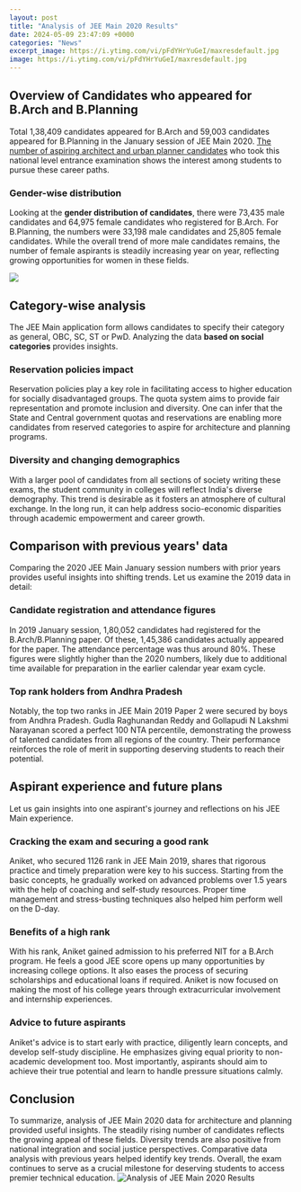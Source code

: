 ```yaml
---
layout: post
title: "Analysis of JEE Main 2020 Results"
date: 2024-05-09 23:47:09 +0000
categories: "News"
excerpt_image: https://i.ytimg.com/vi/pFdYHrYuGeI/maxresdefault.jpg
image: https://i.ytimg.com/vi/pFdYHrYuGeI/maxresdefault.jpg
---
```


## Overview of Candidates who appeared for B.Arch and B.Planning
Total 1,38,409 candidates appeared for B.Arch and 59,003 candidates appeared for B.Planning in the January session of JEE Main 2020. [The number of aspiring architect and urban planner candidates](https://store.fi.io.vn/white-frenchie-french-bulldog-starry-night-van-gogh-colorful-2) who took this national level entrance examination shows the interest among students to pursue these career paths. 
### Gender-wise distribution 
Looking at the **gender distribution of candidates**, there were 73,435 male candidates and 64,975 female candidates who registered for B.Arch. For B.Planning, the numbers were 33,198 male candidates and 25,805 female candidates. While the overall trend of more male candidates remains, the number of female aspirants is steadily increasing year on year, reflecting growing opportunities for women in these fields.

![](https://getmyuni.azureedge.net/assets/images/exam_description/1275284fe272d68dec4f31cdcfb3bddb.jpg)
## Category-wise analysis  
The JEE Main application form allows candidates to specify their category as general, OBC, SC, ST or PwD. Analyzing the data **based on social categories** provides insights. 
### Reservation policies impact
Reservation policies play a key role in facilitating access to higher education for socially disadvantaged groups. The quota system aims to provide fair representation and promote inclusion and diversity. One can infer that the State and Central government quotas and reservations are enabling more candidates from reserved categories to aspire for architecture and planning programs.
### Diversity and changing demographics  
With a larger pool of candidates from all sections of society writing these exams, the student community in colleges will reflect India's diverse demography. This trend is desirable as it fosters an atmosphere of cultural exchange. In the long run, it can help address socio-economic disparities through academic empowerment and career growth.
## Comparison with previous years' data
Comparing the 2020 JEE Main January session numbers with prior years provides useful insights into shifting trends. Let us examine the 2019 data in detail:
### Candidate registration and attendance figures 
In 2019 January session, 1,80,052 candidates had registered for the B.Arch/B.Planning paper. Of these, 1,45,386 candidates actually appeared for the paper. The attendance percentage was thus around 80%. These figures were slightly higher than the 2020 numbers, likely due to additional time available for preparation in the earlier calendar year exam cycle.
### Top rank holders from Andhra Pradesh
Notably, the top two ranks in JEE Main 2019 Paper 2 were secured by boys from Andhra Pradesh. Gudla Raghunandan Reddy and Gollapudi N Lakshmi Narayanan scored a perfect 100 NTA percentile, demonstrating the prowess of talented candidates from all regions of the country. Their performance reinforces the role of merit in supporting deserving students to reach their potential.
## Aspirant experience and future plans
Let us gain insights into one aspirant's journey and reflections on his JEE Main experience. 
### Cracking the exam and securing a good rank 
Aniket, who secured 1126 rank in JEE Main 2019, shares that rigorous practice and timely preparation were key to his success. Starting from the basic concepts, he gradually worked on advanced problems over 1.5 years with the help of coaching and self-study resources. Proper time management and stress-busting techniques also helped him perform well on the D-day.
### Benefits of a high rank 
With his rank, Aniket gained admission to his preferred NIT for a B.Arch program. He feels a good JEE score opens up many opportunities by increasing college options. It also eases the process of securing scholarships and educational loans if required. Aniket is now focused on making the most of his college years through extracurricular involvement and internship experiences. 
### Advice to future aspirants
Aniket's advice is to start early with practice, diligently learn concepts, and develop self-study discipline. He emphasizes giving equal priority to non-academic development too. Most importantly, aspirants should aim to achieve their true potential and learn to handle pressure situations calmly.
## Conclusion
To summarize, analysis of JEE Main 2020 data for architecture and planning provided useful insights. The steadily rising number of candidates reflects the growing appeal of these fields. Diversity trends are also positive from national integration and social justice perspectives. Comparative data analysis with previous years helped identify key trends. Overall, the exam continues to serve as a crucial milestone for deserving students to access premier technical education.
![Analysis of JEE Main 2020 Results](https://i.ytimg.com/vi/pFdYHrYuGeI/maxresdefault.jpg)
